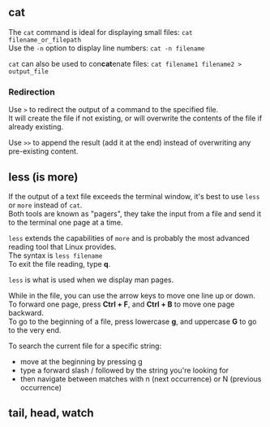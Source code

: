 ## cat

The `cat` command is ideal for displaying small files: `cat filename_or_filepath`  
Use the `-n` option to display line numbers: `cat -n filename`  

`cat` can also be used to con**cat**enate files: `cat filename1 filename2 > output_file`  

### Redirection

Use `>` to redirect the output of a command to the specified file.  
It will create the file if not existing, or will overwrite the contents of the file if already existing.  

Use `>>` to append the result (add it at the end) instead of overwriting any pre-existing content.

## less (is more)

If the output of a text file exceeds the terminal window, it's best to use `less` or `more` instead of `cat`.  
Both tools are known as "pagers", they take the input from a file and send it to the terminal one page at a time.  

`less` extends the capabilities of `more` and is probably the most advanced reading tool that Linux provides.  
The syntax is `less filename`  
To exit the file reading, type **q**.

`less` is what is used when we display man pages.

While in the file, you can use the arrow keys to move one line up or down.  
To forward one page, press **Ctrl + F**, and **Ctrl + B** to move one page backward.  
To go to the beginning of a file, press lowercase **g**, and uppercase **G** to go to the very end.  

To search the current file for a specific string:
- move at the beginning by pressing g
- type a forward slash / followed by the string you're looking for
- then navigate between matches with n (next occurrence) or N (previous occurrence)

## tail, head, watch



